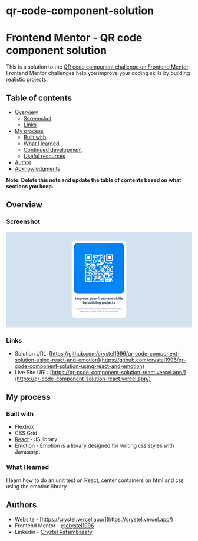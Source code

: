 # qr-code-component-solution

# Frontend Mentor - QR code component solution

This is a solution to the [QR code component challenge on Frontend Mentor](https://www.frontendmentor.io/challenges/qr-code-component-iux_sIO_H). Frontend Mentor challenges help you improve your coding skills by building realistic projects. 

## Table of contents

- [Overview](#overview)
  - [Screenshot](#screenshot)
  - [Links](#links)
- [My process](#my-process)
  - [Built with](#built-with)
  - [What I learned](#what-i-learned)
  - [Continued development](#continued-development)
  - [Useful resources](#useful-resources)
- [Author](#author)
- [Acknowledgments](#acknowledgments)

**Note: Delete this note and update the table of contents based on what sections you keep.**

## Overview

### Screenshot

![](./screenshot.png)

### Links

- Solution URL: [https://github.com/crystel1996/qr-code-component-solution-using-react-and-emotion](https://github.com/crystel1996/qr-code-component-solution-using-react-and-emotion)
- Live Site URL: [https://qr-code-component-solution-react.vercel.app/](https://qr-code-component-solution-react.vercel.app/)

## My process

### Built with

- Flexbox
- CSS Grid
- [React](https://reactjs.org/) - JS library
- [Emotion](https://emotion.sh/docs/introduction) - Emotion is a library designed for writing css styles with Javascript



### What I learned

I learn how to do an unit test on React, center containers on html and css using the emotion library

## Authors

- Website - [https://crystel.vercel.app/](https://crystel.vercel.app/)
- Frontend Mentor - [@crystel1996](https://www.frontendmentor.io/profile/crystel1996)
- Linkedin - [Crystel Ratsimbazafy](https://www.linkedin.com/in/crystel-ratsimbazafy-996a5417a/)
